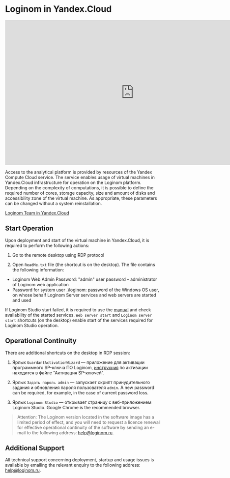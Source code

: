 # Loginom in Yandex.Cloud

<p><iframe allowfullscreen="" frameborder="0" height="472" src="https://www.youtube.com/embed/rOYXRR-Lzow" width="835"></iframe></p>


Access to the analytical platform is provided by resources of the Yandex Compute Cloud service. The service enables usage of virtual machines in Yandex.Cloud infrastructure for operation on the Loginom platform. Depending on the complexity of computations, it is possible to define the required number of cores, storage capacity, size and amount of disks and accessibility zone of the virtual machine. As appropriate, these parameters can be changed without a system reinstallation.

[Loginom Team in Yandex.Cloud](https://loginom.ru/yandex-cloud-redirect)

## Start Operation

Upon deployment and start of the virtual machine in Yandex.Cloud, it is required to perform the following actions:

1. Go to the remote desktop using RDP protocol

2. Open `ReadMe.txt` file (the shortcut is on the desktop). The file contains the following information:

* Loginom Web Admin Password: "admin" user password – administrator of Loginom web application
* Password for system user .\loginom: password of the Windows OS user, on whose behalf Loginom Server services and web servers are started and used

If Loginom Studio start failed, it is required to use the [manual](../windows/server/setup.md) and check availability of the started services.
`Web server start` and `Loginom server start` shortcuts (on the desktop) enable start of the services required for Loginom Studio operation.

## Operational Continuity

There are additional shortcuts on the desktop in RDP session:

1. Ярлык `GuardantActivationWizard` — приложение для активации программного SP-ключа ПО Loginom, [инструкция](../licenses/sp-key-activate.md) по активации находится в файле "Активация SP-ключей".

2. Ярлык `Задать пароль admin` — запускает скрипт принудительного задания и обновления пароля пользователя `admin`. A new password can be required, for example, in the case of current password loss.

3. Ярлык `Loginom Studio` — открывает страницу c веб-приложением Loginom Studio. Google Сhrome is the recommended browser.

> Attention: The Loginom version located in the software image has a limited period of effect, and you will need to request a licence renewal for effective operational continuity of the software by sending an e-mail to the following address: help@loginom.ru.

## Additional Support

All technical support concerning deployment, startup and usage issues is available by emailing the relevant enquiry to the following address: help@loginom.ru.

